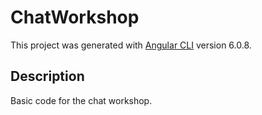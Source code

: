 # ChatWorkshop

This project was generated with [Angular CLI](https://github.com/angular/angular-cli) version 6.0.8.

## Description

Basic code for the chat workshop.
